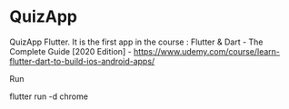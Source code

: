 # QuizApp
QuizApp Flutter. It is the first app in the course : Flutter & Dart - The Complete Guide [2020 Edition] - https://www.udemy.com/course/learn-flutter-dart-to-build-ios-android-apps/



Run 

flutter run -d chrome 

